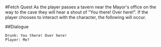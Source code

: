 #Fetch Quest
As the player passes a tavern near the Mayor's office on the way to the cave they will hear a shout of "You there! Over here!".
If the player chooses to interact with the character, the following will occur.

##Dialogue
```
Drunk: You there! Over here!
Player: Me?

```
